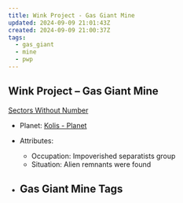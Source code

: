 ```yaml
---
title: Wink Project - Gas Giant Mine
updated: 2024-09-09 21:01:43Z
created: 2024-09-09 21:00:37Z
tags:
  - gas_giant
  - mine
  - pwp
---
```


## Wink Project &ndash; Gas Giant Mine

[Sectors Without Number](https://sectorswithoutnumber.com/sector/bfDcBzTtgpeyLUfwzjio/gasGiantMine/KSZF1dOLHE1LEacC6MWm)

- Planet: [Kolis - Planet](../../../Gaming/StarsWithoutNumber/PiratesWithoutPlunder/Kolis%20-%20Planet.md)

- Attributes:
   -   Occupation: Impoverished separatists group
   -   Situation: 
Alien remnants were found

- Gas Giant Mine Tags
	-  
